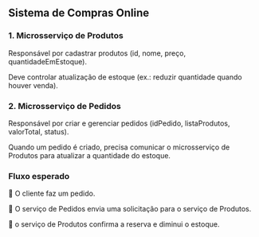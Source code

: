 ## Sistema de Compras Online

### 1. Microsserviço de Produtos

Responsável por cadastrar produtos (id, nome, preço, quantidadeEmEstoque).

Deve controlar atualização de estoque (ex.: reduzir quantidade quando houver venda).

### 2. Microsserviço de Pedidos

Responsável por criar e gerenciar pedidos (idPedido, listaProdutos, valorTotal, status).

Quando um pedido é criado, precisa comunicar o microsserviço de Produtos para atualizar a quantidade do estoque.

### Fluxo esperado

🔷 O cliente faz um pedido.

🔷 O serviço de Pedidos envia uma solicitação para o serviço de Produtos.

🔷 o serviço de Produtos confirma a reserva e diminui o estoque.